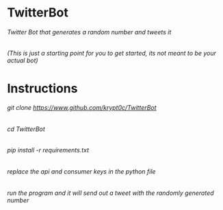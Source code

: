 # TwitterBot
###### Twitter Bot that generates a random number and tweets it
###### (This is just a starting point for you to get started, its not meant to be your actual bot)
# Instructions
###### git clone https://www.github.com/krypt0c/TwitterBot
###### cd TwitterBot
###### pip install -r requirements.txt
###### replace the api and consumer keys in the python file
###### run the program and it will send out a tweet with the randomly generated number
